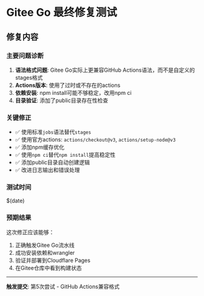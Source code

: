 # Gitee Go 最终修复测试

## 修复内容

### 主要问题诊断
1. **语法格式问题**: Gitee Go实际上更兼容GitHub Actions语法，而不是自定义的stages格式
2. **Actions版本**: 使用了过时或不存在的actions
3. **依赖安装**: npm install可能不够稳定，改用npm ci
4. **目录验证**: 添加了public目录存在性检查

### 关键修正
- ✅ 使用标准`jobs`语法替代`stages`
- ✅ 使用官方actions: `actions/checkout@v3`, `actions/setup-node@v3`
- ✅ 添加npm缓存优化
- ✅ 使用`npm ci`替代`npm install`提高稳定性
- ✅ 添加public目录自动创建逻辑
- ✅ 改进日志输出和错误处理

### 测试时间
$(date)

### 预期结果
这次修正应该能够：
1. 正确触发Gitee Go流水线
2. 成功安装依赖和wrangler
3. 验证并部署到Cloudflare Pages
4. 在Gitee仓库中看到构建状态

---
**触发提交**: 第5次尝试 - GitHub Actions兼容格式